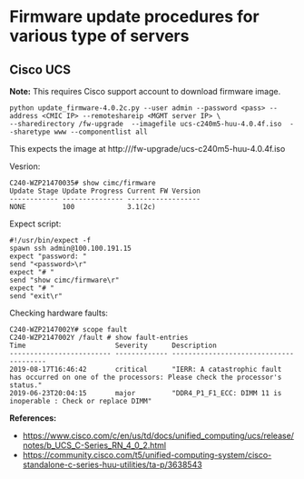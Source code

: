 # Firmware update procedures for various type of servers

## Cisco UCS

**Note:** This requires Cisco support account to download firmware image.

``` http_proxy= https_proxy= \
python update_firmware-4.0.2c.py --user admin --password <pass> --address <CMIC IP> --remoteshareip <MGMT server IP> \
--sharedirectory /fw-upgrade  --imagefile ucs-c240m5-huu-4.0.4f.iso  --sharetype www --componentlist all
```

This expects the image at http://<MGMT server IP>/fw-upgrade/ucs-c240m5-huu-4.0.4f.iso

Vesrion:
```
C240-WZP21470035# show cimc/firmware   
Update Stage Update Progress Current FW Version 
------------ --------------- ------------------ 
NONE         100             3.1(2c)   
```

Expect script:
```
#!/usr/bin/expect -f
spawn ssh admin@100.100.191.15
expect "password: "
send "<password>\r"
expect "# "
send "show cimc/firmware\r"
expect "# "
send "exit\r"
```

Checking hardware faults:
```
C240-WZP2147002Y# scope fault 
C240-WZP2147002Y /fault # show fault-entries 
Time                      Severity      Description                             
------------------------- ------------- --------------------------------------- 
2019-08-17T16:46:42       critical      "IERR: A catastrophic fault has occurred on one of the processors: Please check the processor's status." 
2019-06-23T20:04:15       major         "DDR4_P1_F1_ECC: DIMM 11 is inoperable : Check or replace DIMM" 
```

**References:**
- https://www.cisco.com/c/en/us/td/docs/unified_computing/ucs/release/notes/b_UCS_C-Series_RN_4_0_2.html
- https://community.cisco.com/t5/unified-computing-system/cisco-standalone-c-series-huu-utilities/ta-p/3638543
